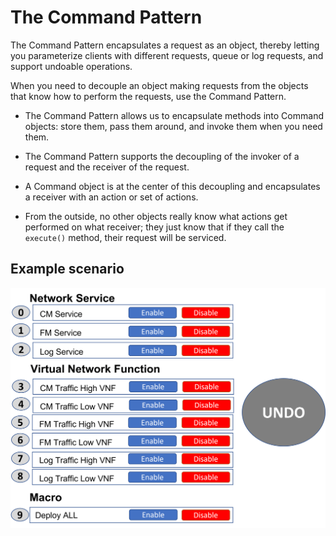 # The Command Pattern
The Command Pattern encapsulates a request as an object, thereby letting you parameterize clients with different requests, queue or log requests, and support undoable operations.

When you need to decouple an object making requests from the objects that know how to perform the requests, use the Command Pattern.

* The Command Pattern allows us to encapsulate methods into Command objects: store them, pass them around, and invoke them when you need them. 

* The Command Pattern supports the decoupling of the invoker of a request and the receiver of the request.

* A Command object is at the center of this decoupling and encapsulates a receiver with an action or set of actions.

* From the outside, no other objects really know what actions get performed on what receiver; they just know that if they call the `execute()` method, their request will be serviced.


## Example scenario 
![MyCommandExample](MyCommand.png)

